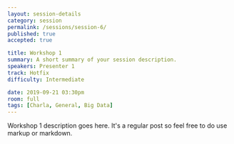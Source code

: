 ```yaml
---
layout: session-details
category: session
permalink: /sessions/session-6/
published: true
accepted: true

title: Workshop 1
summary: A short summary of your session description.
speakers: Presenter 1
track: Hotfix
difficulty: Intermediate

date: 2019-09-21 03:30pm
room: full
tags: [Charla, General, Big Data]
---
```


Workshop 1 description goes here. It's a regular post so feel free to do use markup or markdown.
